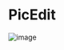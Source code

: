 # PicEdit

![image](https://github.com/user-attachments/assets/69e2b432-a10f-4c67-a719-d3d128e8bea0)
